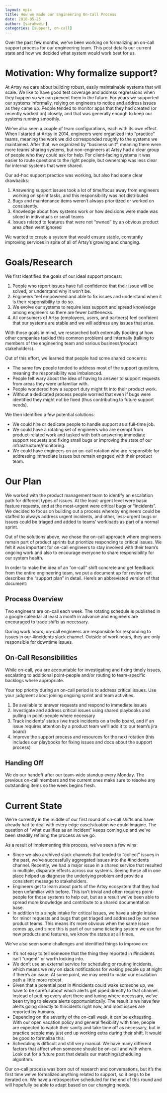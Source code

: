 ```yaml
---
layout: epic
title: How we made our Engineering On-Call Process
date: 2018-05-25
author: [sarahweir]
categories: [support, on-call]
---
```


Over the past few months, we've been working on formalizing an on-call support process for our engineering team. This post details our current state and how we decided what system would work best for us.

<!-- more -->

# Motivation: Why formalize support?

At Artsy we care about building robust, easily maintainable systems that will scale. We like to have good test coverage and address regressions when they happen so we can prevent them in the future. For years we supported our systems informally, relying on engineers to notice and address issues as they came up. People tended to monitor apps that they had created (or recently worked on) closely, and that was generally enough to keep our systems running smoothly.

We’ve also seen a couple of team configurations, each with its own effect. When I started at Artsy in 2014, engineers were organized into “practice” teams, meaning the work we did corresponded roughly to the systems we maintained. After that, we organized by “business unit”, meaning there were more teams sharing systems, but non-engineers at Artsy had a clear group of people who they could ask for help. For client-facing systems it was easier to route questions to the right people, but ownership was less clear for internal systems that were shared.

Our ad-hoc support practice was working, but also had some clear drawbacks:

1.  Answering support issues took a lot of time/focus away from engineers working on sprint tasks, and this responsibility was not distributed
2.  Bugs and maintenance items weren’t always prioritized or worked on consistently.
3.  Knowledge about how systems work or how decisions were made was siloed in individuals or small teams
4.  Issues related to features that were not “owned” by an obvious product area often went ignored

We wanted to create a system that would ensure stable, constantly improving services in spite of all of Artsy’s growing and changing.

# Goals/Research

We first identified the goals of our ideal support process:

1.  People who report issues have full confidence that their issue will be solved, or understand why it won’t be.
2.  Engineers feel empowered and able to fix issues and understand when it is their responsibility to do so.
3.  We evolve our systems to require less support and spread knowledge among engineers so there are fewer bottlenecks.
4.  All consumers of Artsy (employees, users, and partners) feel confident that our systems are stable and we will address any issues that arise.

With those goals in mind, we researched both externally (looking at how other companies tackled this common problem) and internally (talking to members of the engineering team and various business/product stakeholders).

Out of this effort, we learned that people had some shared concerns:

* The same few people tended to address most of the support questions, meaning the responsibility was imbalanced.
* People felt wary about the idea of having to answer to support requests from areas they were unfamiliar with.
* People wondered how a support duty might fit into their product work.
* Without a dedicated process people worried that even if bugs were identified they might not be fixed (thus contributing to future support needs).

We then identified a few potential solutions:

* We could hire or dedicate people to handle support as a full-time job.
* We could have a rotating set of engineers who are exempt from product-related work and tasked with both answering immediate support requests and fixing small bugs or improving the state of our infrastructure/monitoring.
* We could have engineers on an on-call rotation who are responsible for addressing immediate issues but remain engaged with their product team.

# Our Plan

We worked with the product management team to identify an escalation path for different types of issues. At the least-urgent level were basic feature requests, and at the most-urgent were critical bugs or “incidents”. We decided to focus on building out a process whereby engineers could be staffed to always address urgent incidents, and other, less-urgent bugs or issues could be triaged and added to teams’ workloads as part of a normal sprint.

Out of the solutions above, we chose the on-call approach where engineers remain part of product sprints but prioritize responding to critical issues. We felt it was important for on-call engineers to stay involved with their team’s ongoing work and also to encourage everyone to share responsibility for our system health.

In order to make the idea of an “on-call” shift concrete and get feedback from the entire engineering team, we put a document up for review that describes the “support plan” in detail. Here’s an abbreviated version of that document:

## Process Overview

Two engineers are on-call each week. The rotating schedule is published in a google calendar at least a month in advance and engineers are encouraged to trade shifts as necessary.

During work hours, on-call engineers are responsible for responding to issues in our #incidents slack channel. Outside of work hours, they are only responsible for downtime issues.

## On-Call Resonsibilities

While on-call, you are accountable for investigating and fixing timely issues, escalating to additional point-people and/or routing to team-specific backlogs where appropriate.

Your top priority during an on-call period is to address critical issues. Use your judgment about joining ongoing sprint and team activities.

1.  Be available to answer requests and respond to immediate issues
2.  Investigate and address critical issues using shared playbooks and pulling in point-people where necessary
3.  Track incidents’ status (we track incidents on a trello board, and if an issue requires attention by a product team we’ll add it to our team’s jira board)
4.  Improve the support process and resources for the next rotation (this includes our playbooks for fixing issues and docs about the support process)

## Handing Off

We do our handoff after our team-wide standup every Monday. The previous on-call members and the current ones make sure to resolve any outstanding items so the week begins fresh.

# Current State

We're currently in the middle of our first round of on-call shifts and have already had to deal with every edge case/situation we could imagine. The question of "what qualifies as an incident" keeps coming up and we've been steadily refining the process as we go.

As a result of implementing this process, we’ve seen a few wins:

* Since we also archived slack channels that tended to “collect” issues in the past, we’ve successfully aggregated issues into the #incidents channel. Recently, we had a major issue in a shared service that resulted in multiple, disparate effects across our systems. Seeing these all in one place helped us diagnose the underlying problem and provide a consistent message to stakeholders.
* Engineers get to learn about parts of the Artsy ecosystem that they had been unfamiliar with before. This isn’t trivial and often requires point-people for those systems to help out, but as a result we’ve been able to spread more knowledge and contribute to a shared documentation base.
* In addition to a single intake for critical issues, we have a single intake for minor requests and bugs that get triaged and addressed by our new product teams. This means it’s more obvious when the same issue comes up, and since this is part of our same ticketing system we use for new products and features, we know the status at all times.

We've also seen some challenges and identified things to improve on:

* It’s not easy to tell someone that the thing they reported in #incidents isn’t “urgent” or worth looking into.
* We don’t use an external service for scheduling or routing incidents, which means we rely on slack notifications for waking people up at night if there’s an issue. At some point, we may need to make our escalation path a little more robust.
* Given that a potential post in #incidents could wake someone up, we have to be careful about which alerts get piped directly to that channel. Instead of putting every alert there and tuning where necessary, we’ve been trying to elevate alerts opportunistically. The result is we have few alerts going directly to #incidents right now, and most issues are reported by humans.
* Depending on the severity of the on-call week, it can be exhausting. With our open vacation policy and general flexibility with time, people are expected to watch their sanity and take time off as necessary, but in practice people may just end up working extra during their shift. It would be good to formalize this.
* Scheduling is difficult and still very manual. We have many different factors that affect when someone should be on-call and with whom. Look out for a future post that details our matching/scheduling algorithm.

Our on-call process was born out of research and conversations, but it’s the first time we’ve formalized anything related to support, so it begs to be iterated on. We have a retrospective scheduled for the end of this round and will hopefully be able to adapt based on our changing needs.
